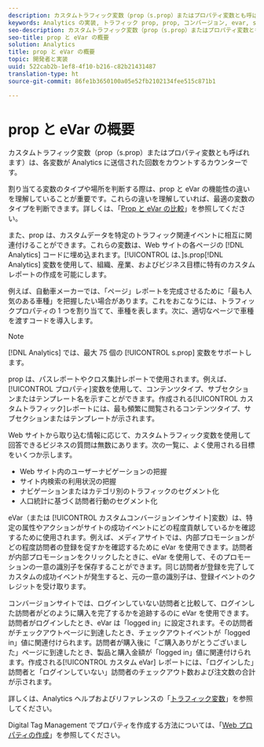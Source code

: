 ```yaml
---
description: カスタムトラフィック変数（prop（s.prop）またはプロパティ変数とも呼ばれます）は、各変数が Analytics に送信された回数をカウントするカウンターです。
keywords: Analytics の実装, トラフィック prop, prop, コンバージョン, evar, s.prop, カスタムコンバージョンインサイト, トラフィック変数
seo-description: カスタムトラフィック変数（prop（s.prop）またはプロパティ変数とも呼ばれます）は、各変数が Analytics に送信された回数をカウントするカウンターです。
seo-title: prop と eVar の概要
solution: Analytics
title: prop と eVar の概要
topic: 開発者と実装
uuid: 522cab2b-1ef8-4f10-b216-c82b21431487
translation-type: ht
source-git-commit: 86fe1b3650100a05e52fb2102134fee515c871b1

---
```



# prop と eVar の概要

カスタムトラフィック変数（prop（s.prop）またはプロパティ変数とも呼ばれます）は、各変数が Analytics に送信された回数をカウントするカウンターです。

割り当てる変数のタイプや場所を判断する際は、prop と eVar の機能性の違いを理解していることが重要です。これらの違いを理解していれば、最適の変数のタイプを判断できます。詳しくは、「[Prop と eVar の比較](../../../implement/analytics-terminology-basics/c-props-evars/props-vs-evars.md#concept_6E55483C1EC24566B5D3B2736E766EBC)」を参照してください。

また、prop は、カスタムデータを特定のトラフィック関連イベントに相互に関連付けることができます。これらの変数は、Web サイトの各ページの [!DNL Analytics] コードに埋め込まれます。[!UICONTROL  は、]s.prop[!DNL Analytics] 変数を使用して、組織、産業、およびビジネス目標に特有のカスタムレポートの作成を可能にします。

例えば、自動車メーカーでは、「ページ」レポートを完成させるために「最も人気のある車種」を把握したい場合があります。これをおこなうには、トラフィックプロパティの 1 つを割り当てて、車種を表します。次に、適切なページで車種を渡すコードを導入します。

>[!NOTE]
>
>[!DNL Analytics] では、最大 75 個の [!UICONTROL s.prop] 変数をサポートします。

prop は、パスレポートやクロス集計レポートで使用されます。例えば、[!UICONTROL プロパティ]変数を使用して、コンテンツタイプ、サブセクションまたはテンプレート名を示すことができます。作成される[!UICONTROL カスタムトラフィック]レポートには、最も頻繁に閲覧されるコンテンツタイプ、サブセクションまたはテンプレートが示されます。

Web サイトから取り込む情報に応じて、カスタムトラフィック変数を使用して回答できるビジネスの質問は無数にあります。次の一覧に、よく使用される目標をいくつか示します。

* Web サイト内のユーザーナビゲーションの把握
* サイト内検索の利用状況の把握
* ナビゲーションまたはカテゴリ別のトラフィックのセグメント化
* 人口統計に基づく訪問者行動のセグメント化

eVar（または [!UICONTROL カスタムコンバージョンインサイト]変数）は、特定の属性やアクションがサイトの成功イベントにどの程度貢献しているかを確認するために使用されます。例えば、メディアサイトでは、内部プロモーションがどの程度訪問者の登録を促すかを確認するために eVar を使用できます。訪問者が内部プロモーションをクリックしたときに、eVar を使用して、そのプロモーションの一意の識別子を保存することができます。同じ訪問者が登録を完了してカスタムの成功イベントが発生すると、元の一意の識別子は、登録イベントのクレジットを受け取ります。

コンバージョンサイトでは、ログインしていない訪問者と比較して、ログインした訪問者がどのように購入を完了するかを追跡するのに eVar を使用できます。訪問者がログインしたとき、eVar は「logged in」に設定されます。その訪問者がチェックアウトページに到達したとき、チェックアウトイベントが「logged in」値に関連付けられます。訪問者が購入後に「ご購入ありがとうございました」ページに到達したとき、製品と購入金額が「logged in」値に関連付けられます。作成される[!UICONTROL カスタム eVar] レポートには、「ログインした」訪問者と「ログインしていない」訪問者のチェックアウト数および注文数の合計が示されます。

詳しくは、Analytics ヘルプおよびリファレンスの「[トラフィック変数](https://marketing.adobe.com/resources/help/jp_JP/reference/traffic_var.html)」を参照してください。

Digital Tag Management でプロパティを作成する方法については、「[Web プロパティの作成](../../../implement/c-implement-with-dtm/t-create-web-property.md#task_960467FBB7A54499AC228CB3AA3C4123)」を参照してください。
